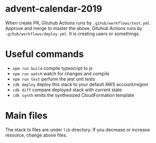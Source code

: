 # advent-calendar-2019

When create PR, Gituhub Actions runs by `.gihub/workflows/test.yml`.
Approve and merge to master the above, Gituhub Actions runs by `.gihub/workflows/deploy.yml`.
It is creating users or somethings.

# Useful commands

 * `npm run build`   compile typescript to js
 * `npm run watch`   watch for changes and compile
 * `npm run test`    perform the jest unit tests
 * `cdk deploy`      deploy this stack to your default AWS account/region
 * `cdk diff`        compare deployed stack with current state
 * `cdk synth`       emits the synthesized CloudFormation template

# Main files
The stack ts files are under `lib` directory.
If you decrease or increase resource, change above files.
